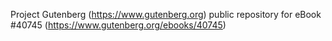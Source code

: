 Project Gutenberg (https://www.gutenberg.org) public repository for eBook #40745 (https://www.gutenberg.org/ebooks/40745)
